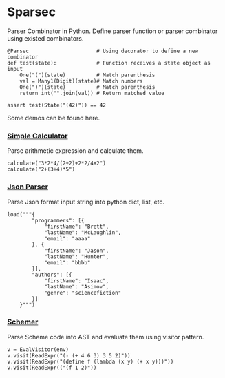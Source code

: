 # Sparsec
Parser Combinator in Python. 
Define parser function or parser combinator using existed combinators. 

    @Parsec                      # Using decorator to define a new combinator
    def test(state):             # Function receives a state object as input
        One("(")(state)          # Match parenthesis
        val = Many1(Digit)(state)# Match numbers
        One(")")(state)          # Match parenthesis
        return int("".join(val)) # Return matched value
        
    assert test(State("(42)")) == 42

Some demos can be found here.

### [Simple Calculator](Demos/SimpleCalc.py)
Parse arithmetic expression and calculate them.

    calculate("3*2*4/(2+2)+2*2/4+2")
    calculate("2+(3+4)*5")

### [Json Parser](Demos/JsonParser.py)
Parse Json format input string into python dict, list, etc.

    load("""{
            "programmers": [{
                "firstName": "Brett",
                "lastName": "McLaughlin",
                "email": "aaaa"
            }, {
                "firstName": "Jason",
                "lastName": "Hunter",
                "email": "bbbb"
            }],
            "authors": [{
                "firstName": "Isaac",
                "lastName": "Asimov",
                "genre": "sciencefiction"
            }]
        }""")

### [Schemer](Demos/Schemer.py)
Parse Scheme code into AST and evaluate them using visitor pattern.
    
    v = EvalVisitor(env)
    v.visit(ReadExpr("(- (+ 4 6 3) 3 5 2)"))
    v.visit(ReadExpr("(define f (lambda (x y) (+ x y)))"))
    v.visit(ReadExpr(("(f 1 2)"))
